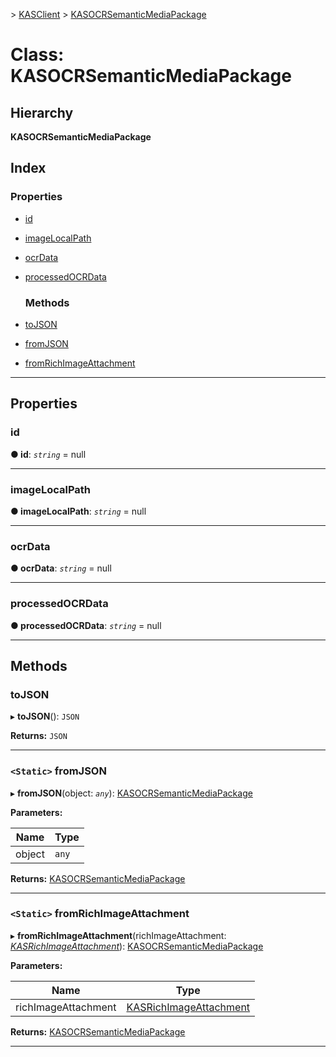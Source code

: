 [](../README.md) > [KASClient](../modules/kasclient.md) > [KASOCRSemanticMediaPackage](../classes/kasclient.kasocrsemanticmediapackage.md)

# Class: KASOCRSemanticMediaPackage

## Hierarchy

**KASOCRSemanticMediaPackage**

## Index

### Properties

* [id](kasclient.kasocrsemanticmediapackage.md#id)
* [imageLocalPath](kasclient.kasocrsemanticmediapackage.md#imagelocalpath)
* [ocrData](kasclient.kasocrsemanticmediapackage.md#ocrdata)
* [processedOCRData](kasclient.kasocrsemanticmediapackage.md#processedocrdata)
  ### Methods

* [toJSON](kasclient.kasocrsemanticmediapackage.md#tojson)
* [fromJSON](kasclient.kasocrsemanticmediapackage.md#fromjson)
* [fromRichImageAttachment](kasclient.kasocrsemanticmediapackage.md#fromrichimageattachment)

---

## Properties

<a id="id"></a>

###  id

**● id**: *`string`* =  null

___
<a id="imagelocalpath"></a>

###  imageLocalPath

**● imageLocalPath**: *`string`* =  null

___
<a id="ocrdata"></a>

###  ocrData

**● ocrData**: *`string`* =  null

___
<a id="processedocrdata"></a>

###  processedOCRData

**● processedOCRData**: *`string`* =  null

___

## Methods

<a id="tojson"></a>

###  toJSON

▸ **toJSON**(): `JSON`

**Returns:** `JSON`

___
<a id="fromjson"></a>

### `<Static>` fromJSON

▸ **fromJSON**(object: *`any`*): [KASOCRSemanticMediaPackage](kasclient.kasocrsemanticmediapackage.md)

**Parameters:**

| Name | Type |
| ------ | ------ |
| object | `any` |

**Returns:** [KASOCRSemanticMediaPackage](kasclient.kasocrsemanticmediapackage.md)

___
<a id="fromrichimageattachment"></a>

### `<Static>` fromRichImageAttachment

▸ **fromRichImageAttachment**(richImageAttachment: *[KASRichImageAttachment](kasclient.kasrichimageattachment.md)*): [KASOCRSemanticMediaPackage](kasclient.kasocrsemanticmediapackage.md)

**Parameters:**

| Name | Type |
| ------ | ------ |
| richImageAttachment | [KASRichImageAttachment](kasclient.kasrichimageattachment.md) |

**Returns:** [KASOCRSemanticMediaPackage](kasclient.kasocrsemanticmediapackage.md)

___

